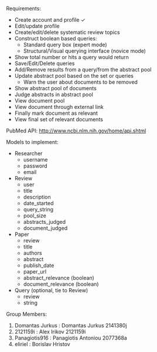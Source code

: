 Requirements:
- Create account and profile ✓
- Edit/update profile
- Create/edit/delete systematic review topics
- Construct boolean based queries:
	- Standard query box (expert mode)
	- Structural/Visual querying interface (novice mode)
- Show total number or hits a query would return
- Save/Edit/Delete queries
- Add/Remove results from a query/from the abstract pool
- Update abstract pool based on the set or queries
	- Warn the user about documents to be removed
- Show abstract pool of documents
- Judge abstracts in abstract pool
- View document pool
- View document through external link
- Finally mark document as relevant 
- View final set of relevant documents

PubMed API:
http://www.ncbi.nlm.nih.gov/home/api.shtml



Models to implement:
- Researcher
	- username
	- password
	- email
- Review
	- user 
	- title
	- description
	- date_started
	- query_string
	- pool_size
	- abstracts_judged
	- document_judged
- Paper
	- review
	- title
	- authors
	- abstract
	- publish_date
	- paper_url
	- abstract_relevance (boolean)
	- document_relevance (boolean)
- Query (optional, tie to Review)
	- review
	- string

Group Members:
1. Domantas Jurkus : Domantas Jurkus  2141380j
2. 2121159i        : Alex Irikov  2121159i
3. Panagiotis916   : Panagiotis Antoniou  2077368a
4. eliriel         : Borislav Hristov  